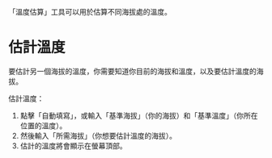 「溫度估算」工具可以用於估算不同海拔處的溫度。

# 估計溫度
要估計另一個海拔的溫度，你需要知道你目前的海拔和溫度，以及要估計溫度的海拔。

估計溫度：

1. 點擊「自動填寫」，或輸入「基準海拔」（你的海拔）和「基準溫度」（你所在位置的溫度）。
2. 然後輸入「所需海拔」（你想要估計溫度的海拔）。
3. 估計的溫度將會顯示在螢幕頂部。
